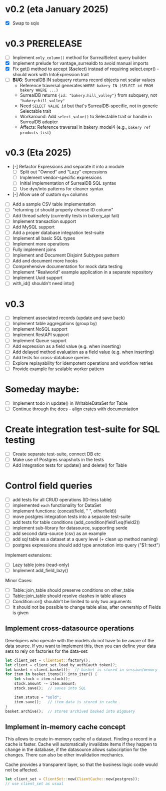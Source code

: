 # v0.2 (eta January 2025)

- [x] Swap to sqlx

# v0.3 PRERELEASE

- [ ] Implement `only_column()` method for SurrealSelect query builder
- [x] Implement prelude for vantage_surrealdb to avoid manual imports
- [x] Fix get() method to accept (&select) instead of requiring select.expr() - should work with IntoExpression trait
- [ ] **BUG**: SurrealDB IN subquery returns record objects not scalar values
  - Reference traversal generates `WHERE bakery IN (SELECT id FROM bakery WHERE ...)`
  - SurrealDB returns `{id: "bakery:hill_valley"}` from subquery, not `"bakery:hill_valley"`
  - Need `SELECT VALUE id` but that's SurrealDB-specific, not in generic Selectable trait
  - Workaround: Add `select_value()` to Selectable trait or handle in SurrealDB adapter
  - Affects: Reference traversal in bakery_model4 (e.g., `bakery ref products list`)

# v0.3 (Eta 2025)

- [-] Refactor Expressions and separate it into a module
  - [ ] Split out "Owned" and "Lazy" expressions
  - [ ] Implement vendor-specific expressions
  - [ ] Initial implementation of SurrealDB SQL syntax
  - [ ] Use dyn/into patterns for cleaner syntax
- [-] Allow use of custom `dyn` columns
- [ ] Add a sample CSV table implementation
- [ ] "returning `id` should properly choose ID column"
- [ ] Add thread safety (currently tests in bakery_api fail)
- [ ] Implement transaction support
- [ ] Add MySQL support
- [ ] Add a proper database integration test-suite
- [ ] Implement all basic SQL types
- [ ] Implement more operations
- [ ] Fully implement joins
- [ ] Implement and Document Disjoint Subtypes pattern
- [ ] Add and document more hooks
- [ ] Comprehensive documentation for mock data testing
- [ ] Implement "Realworld" example application in a separate repository
- [ ] Implement Uuid support
- [ ] with_id() shouldn't need into()

# v0.3

- [ ] Implement associated records (update and save back)
- [ ] Implement table aggregations (group by)
- [ ] Implement NoSQL support
- [ ] Implement RestAPI support
- [ ] Implement Queue support
- [ ] Add expression as a field value (e.g. when inserting)
- [ ] Add delayed method evaluation as a field value (e.g. when inserting)
- [ ] Add tests for cross-database queries
- [ ] Explore replayability for idempotent operations and workflow retries
- [ ] Provide example for scalable worker pattern

# Someday maybe:

- [ ] Implement todo in update() in WritableDataSet for Table
- [ ] Continue through the docs - align crates with documentation

# Create integration test-suite for SQL testing

- [ ] Create separate test-suite, connect DB etc
- [ ] Make use of Postgres snapshots in the tests
- [ ] Add integration tests for update() and delete() for Table

# Control field queries

- [ ] add tests for all CRUD operations (ID-less table)
- [ ] implemented `each` functionality for DataSet
- [ ] implement functions: (concat(field, " ", otherfield))
- [ ] move postgres integration tests into a separate test-suite
- [ ] add tests for table conditions (add_condition(field1.eq(field2))
- [ ] implement sub-library for datasource, supporting serde
- [ ] add second data-source (csv) as an example
- [ ] add sql table as a dataset at a query level (+ clean up method naming)
- [ ] postgres expressions should add type annotation into query ("$1::text")

Implement extensions:

- [ ] Lazy table joins (read-only)
- [ ] Implement add_field_lazy()

Minor Cases:

- [ ] Table::join_table should preserve conditions on other_table
- [ ] Table::join_table should resolve clashes in table aliases
- [ ] Condition::or() shouldn't be limited to only two arguments
- [ ] It should not be possible to change table alias, after ownership of Fields is given

## Implement cross-datasource operations

Developers who operate with the models do not have to be aware of the data source.
If you want to implement this, then you can define your data sets to rely on
factories for the data-set:

```rust
let client_set = ClientSet::factory();
let client = client_set.load_by_auth(auth_token)?;
let basket = client.basket();  // basket is stored in session/memory
for item in basket.items()?.into_iter() {
    let stock = item.stock();
    stock.amount -= item.amount;
    stock.save();  // saves into SQL

    item.status = "sold";
    item.save();   // item data is stored in cache
}
basket.archive();  // stores archived basked into BigQuery
```

## Implement in-memory cache concept

This allows to create in-memory cache of a dataset. Finding a record
in a cache is faster. Cache will automatically invalidate items if
they happen to change in the database, if the datasource allows
subscription for the changes. There can also be other invalidation
mechanics.

Cache provides a transparent layer, so that the business logic code
would not be affected.

```rust
let client_set = ClientSet::new(ClientCache::new(postgres));
// use client_set as usual
```
